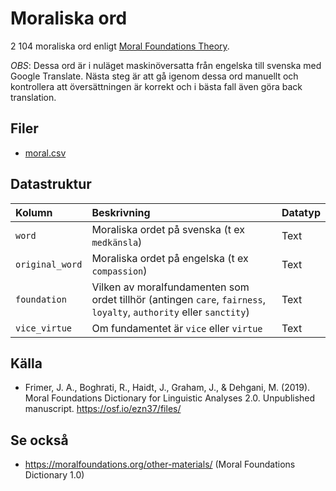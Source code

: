 # Moraliska ord

2 104 moraliska ord enligt [Moral Foundations Theory](https://sv.wikipedia.org/wiki/Moralfundamentsteorin).

*OBS*: Dessa ord är i nuläget maskinöversatta från engelska till svenska med Google Translate. Nästa steg är att gå igenom dessa ord manuellt och kontrollera att översättningen är korrekt och i bästa fall även göra back translation.

## Filer

- [moral.csv](moral.csv)

## Datastruktur

Kolumn | Beskrivning | Datatyp
:------- | :----------  | :----------
`word` | Moraliska ordet på svenska (t ex `medkänsla`) | Text
`original_word` | Moraliska ordet på engelska (t ex `compassion`) | Text
`foundation` | Vilken av moralfundamenten som ordet tillhör (antingen `care`, `fairness`, `loyalty`, `authority` eller `sanctity`) | Text
`vice_virtue` | Om fundamentet är `vice` eller `virtue` | Text

## Källa 

- Frimer, J. A., Boghrati, R., Haidt, J., Graham, J., & Dehgani, M. (2019). Moral Foundations Dictionary for Linguistic Analyses 2.0. Unpublished manuscript. <https://osf.io/ezn37/files/>

## Se också

- https://moralfoundations.org/other-materials/ (Moral Foundations Dictionary 1.0)
